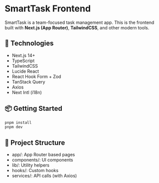 # SmartTask Frontend

SmartTask is a team-focused task management app. This is the frontend built with **Next.js (App Router)**, **TailwindCSS**, and other modern tools.

## 🚧 Technologies
- Next.js 14+
- TypeScript
- TailwindCSS
- Lucide React
- React Hook Form + Zod
- TanStack Query
- Axios
- Next Intl (i18n)

## 📦 Getting Started

```bash
pnpm install
pnpm dev
```
## 📁 Project Structure
- app/: App Router based pages
- components/: UI components
- lib/: Utility helpers
- hooks/: Custom hooks
- services/: API calls (with Axios)
